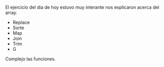 El ejercicio del dia de hoy estuvo muy interante nos explicaron acerca del array.


- Replace
- Sorte
- Map
- Join
- Trim
- G


Complejo las funciones.